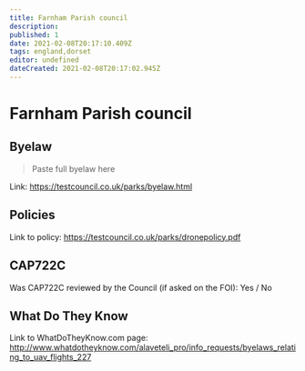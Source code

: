 ```yaml
---
title: Farnham Parish council
description:
published: 1
date: 2021-02-08T20:17:10.409Z
tags: england,dorset
editor: undefined
dateCreated: 2021-02-08T20:17:02.945Z
---
```


# Farnham Parish council


## Byelaw
> Paste full byelaw here

Link:
https://testcouncil.co.uk/parks/byelaw.html

## Policies
Link to policy:
https://testcouncil.co.uk/parks/dronepolicy.pdf

## CAP722C

Was CAP722C reviewed by the Council (if asked on the FOI): Yes / No

## What Do They Know

Link to WhatDoTheyKnow.com page:
http://www.whatdotheyknow.com/alaveteli_pro/info_requests/byelaws_relating_to_uav_flights_227

